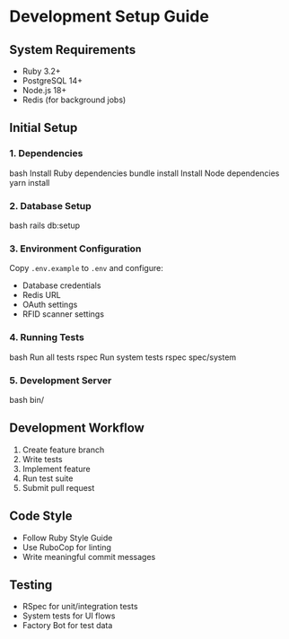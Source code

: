 # Development Setup Guide

## System Requirements
- Ruby 3.2+
- PostgreSQL 14+
- Node.js 18+
- Redis (for background jobs)

## Initial Setup

### 1. Dependencies 
bash
Install Ruby dependencies
bundle install
Install Node dependencies
yarn install


### 2. Database Setup
bash
rails db:setup


### 3. Environment Configuration
Copy `.env.example` to `.env` and configure:
- Database credentials
- Redis URL
- OAuth settings
- RFID scanner settings

### 4. Running Tests
bash
Run all tests
rspec
Run system tests
rspec spec/system


### 5. Development Server
bash
bin/


## Development Workflow
1. Create feature branch
2. Write tests
3. Implement feature
4. Run test suite
5. Submit pull request

## Code Style
- Follow Ruby Style Guide
- Use RuboCop for linting
- Write meaningful commit messages

## Testing
- RSpec for unit/integration tests
- System tests for UI flows
- Factory Bot for test data